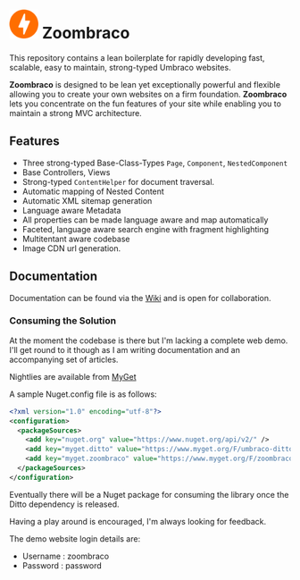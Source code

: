 # <img src="build/assets/logo/zoombraco-64.png" width="52" height="52"/> Zoombraco

This repository contains a lean boilerplate for rapidly developing fast, scalable, easy to maintain, strong-typed Umbraco websites. 



**Zoombraco** is designed to be lean yet exceptionally powerful and flexible allowing you to create your own websites on a firm foundation. **Zoombraco** lets you concentrate on the fun features of your site while enabling you to maintain a strong MVC architecture.

## Features

 - Three strong-typed Base-Class-Types `Page`, `Component`, `NestedComponent`
 - Base Controllers, Views
 - Strong-typed `ContentHelper` for document traversal.
 - Automatic mapping of Nested Content
 - Automatic XML sitemap generation
 - Language aware Metadata
 - All properties can be made language aware and map automatically
 - Faceted, language aware search engine with fragment highlighting
 - Multitentant aware codebase
 - Image CDN url generation.

## Documentation

Documentation can be found via the [Wiki](https://github.com/JimBobSquarePants/Zoombraco/wiki) and is open for collaboration.

### Consuming the Solution

At the moment the codebase is there but I'm lacking a complete web demo. I'll get round to it though as I am writing documentation and an accompanying set of articles.

Nightlies are available from [MyGet](https://www.myget.org/gallery/zoombraco)

A sample Nuget.config file is as follows:

```xml
<?xml version="1.0" encoding="utf-8"?>
<configuration>
  <packageSources>
    <add key="nuget.org" value="https://www.nuget.org/api/v2/" />
    <add key="myget.ditto" value="https://www.myget.org/F/umbraco-ditto/" />
    <add key="myget.zoombraco" value="https://www.myget.org/F/zoombraco/api/v3/index.json"/>
  </packageSources>
</configuration>
```

Eventually there will be a Nuget package for consuming the library once the Ditto dependency is released.

Having a play around is encouraged, I'm always looking for feedback.

The demo website login details are:
 - Username : zoombraco
 - Password : password
